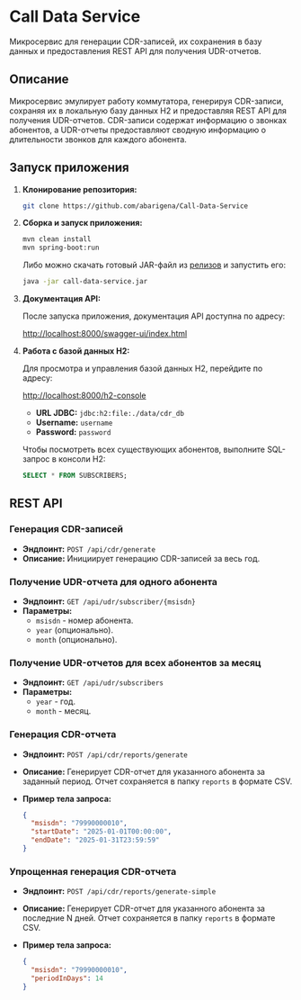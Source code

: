 
# Call Data Service

Микросервис для генерации CDR-записей, их сохранения в базу данных и предоставления REST API для получения UDR-отчетов.

## Описание

Микросервис эмулирует работу коммутатора, генерируя CDR-записи, сохраняя их в локальную базу данных H2 и предоставляя REST API для получения UDR-отчетов. 
CDR-записи содержат информацию о звонках абонентов, а UDR-отчеты предоставляют сводную информацию о длительности звонков для каждого абонента.

## Запуск приложения

1. **Клонирование репозитория:**

   ```bash
   git clone https://github.com/abarigena/Call-Data-Service
   ```

2. **Сборка и запуск приложения:**

   ```bash
   mvn clean install
   mvn spring-boot:run
   ```

   Либо можно скачать готовый JAR-файл из [релизов](https://github.com/abarigena/Call-Data-Service/releases/tag/v0.0.1) и запустить его:

   ```bash
   java -jar call-data-service.jar
   ```

3. **Документация API:**

   После запуска приложения, документация API доступна по адресу:

   [http://localhost:8000/swagger-ui/index.html](http://localhost:8000/swagger-ui/index.html)

4. **Работа с базой данных H2:**

   Для просмотра и управления базой данных H2, перейдите по адресу:

   [http://localhost:8000/h2-console](http://localhost:8000/h2-console)

    - **URL JDBC:** `jdbc:h2:file:./data/cdr_db`
    - **Username:** `username`
    - **Password:** `password`

    Чтобы посмотреть всех существующих абонентов, выполните SQL-запрос в консоли H2:
    ```sql
    SELECT * FROM SUBSCRIBERS;
    ```

## REST API

### Генерация CDR-записей

- **Эндпоинт:** `POST /api/cdr/generate`
- **Описание:** Инициирует генерацию CDR-записей за весь год.

### Получение UDR-отчета для одного абонента

- **Эндпоинт:** `GET /api/udr/subscriber/{msisdn}`
- **Параметры:**
    - `msisdn` - номер абонента.
    - `year` (опционально).
    - `month` (опционально).

### Получение UDR-отчетов для всех абонентов за месяц

- **Эндпоинт:** `GET /api/udr/subscribers`
- **Параметры:**
    - `year` - год.
    - `month` - месяц.

### Генерация CDR-отчета

- **Эндпоинт:** `POST /api/cdr/reports/generate`
- **Описание:** Генерирует CDR-отчет для указанного абонента за заданный период. Отчет сохраняется в папку `reports` в формате CSV.
- **Пример тела запроса:**

  ```json
  {
    "msisdn": "79990000010",
    "startDate": "2025-01-01T00:00:00",
    "endDate": "2025-01-31T23:59:59"
  }

### Упрощенная генерация CDR-отчета

- **Эндпоинт:** `POST /api/cdr/reports/generate-simple`
- **Описание:** Генерирует CDR-отчет для указанного абонента за последние N дней. Отчет сохраняется в папку `reports` в формате CSV.
- **Пример тела запроса:**

  ```json
  {
    "msisdn": "79990000010",
    "periodInDays": 14
  }

